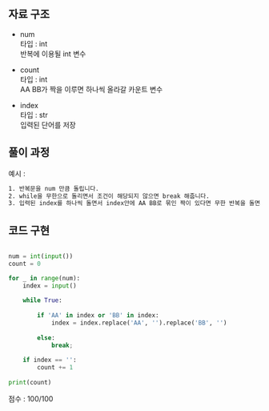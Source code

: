 ## 자료 구조
- num  <br>
타입 : int <br>
반복에 이용될 int 변수

- count  <br>
타입 : int <br>
AA BB가 짝을 이루면 하나씩 올라갈 카운트 변수

- index  <br>
타입 : str <br>
입력된 단어를 저장

## 풀이 과정
예시 :
```txt
1. 반복문을 num 만큼 돌립니다. 
2. while을 무한으로 돌리면서 조건이 해당되지 않으면 break 해줍니다.
3. 입력된 index를 하나씩 돌면서 index안에 AA BB로 묶인 짝이 있다면 무한 반복을 돌면서 없애줍니다.

```

## 코드 구현
```python

num = int(input())
count = 0

for _ in range(num):
    index = input()                                                 
        
    while True:
    
        if 'AA' in index or 'BB' in index:                        
            index = index.replace('AA', '').replace('BB', '')    
            
        else:                                                     
            break;
            
    if index == '':                                               
        count += 1
        
print(count)

```


점수 : 100/100 <br>
